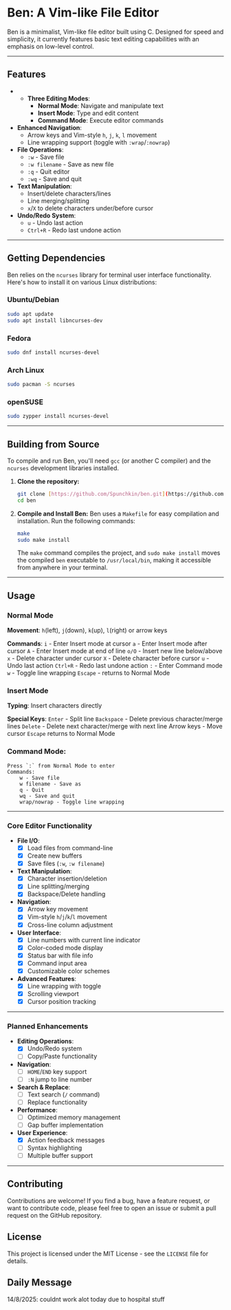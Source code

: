 
# Ben: A Vim-like File Editor

Ben is a minimalist, Vim-like file editor built using C. Designed for speed and simplicity, it currently features basic text editing capabilities with an emphasis on low-level control.

---


## Features

* * **Three Editing Modes**:
    * **Normal Mode**: Navigate and manipulate text
    * **Insert Mode**: Type and edit content
    * **Command Mode**: Execute editor commands
* **Enhanced Navigation**:
    * Arrow keys and Vim-style `h`, `j`, `k`, `l` movement
    * Line wrapping support (toggle with `:wrap`/`:nowrap`)
* **File Operations**:
    * `:w` - Save file
    * `:w filename` - Save as new file
    * `:q` - Quit editor
    * `:wq` - Save and quit
* **Text Manipulation**:
    * Insert/delete characters/lines
    * Line merging/splitting
    * `x`/`X` to delete characters under/before cursor
* **Undo/Redo System**:
    * `u` - Undo last action
    * `Ctrl+R` - Redo last undone action

---

## Getting Dependencies

Ben relies on the `ncurses` library for terminal user interface functionality. Here's how to install it on various Linux distributions:

### Ubuntu/Debian

```bash
sudo apt update
sudo apt install libncurses-dev
```

### Fedora

```bash
sudo dnf install ncurses-devel
```

### Arch Linux

```bash
sudo pacman -S ncurses
```

### openSUSE

```bash
sudo zypper install ncurses-devel
```

---

## Building from Source

To compile and run Ben, you'll need `gcc` (or another C compiler) and the `ncurses` development libraries installed.

1.  **Clone the repository:**
    ```bash
    git clone [https://github.com/Spunchkin/ben.git](https://github.com/Spunchkin/ben.git)
    cd ben
    ```

2.  **Compile and Install Ben:**
    Ben uses a `Makefile` for easy compilation and installation. Run the following commands:
    ```bash
    make
    sudo make install
    ```
    The `make` command compiles the project, and `sudo make install` moves the compiled `ben` executable to `/usr/local/bin`, making it accessible from anywhere in your terminal.

---

## Usage

### Normal Mode

**Movement**: `h`(left), `j`(down), `k`(up), `l`(right) or arrow keys

**Commands**:
        `i` - Enter Insert mode at cursor
        `a` - Enter Insert mode after cursor
        `A` - Enter Insert mode at end of line
        `o/O` - Insert new line below/above
        `x` - Delete character under cursor
        `X` - Delete character before cursor
        `u` - Undo last action
        `Ctrl+R` - Redo last undone action
        `:` - Enter Command mode
        `w` - Toggle line wrapping
    `Escape` - returns to Normal Mode

### Insert Mode

**Typing**: Insert characters directly

**Special Keys**:
        `Enter` - Split line
        `Backspace` - Delete previous character/merge lines
        `Delete` - Delete next character/merge with next line
        Arrow keys - Move cursor
    `Escape` returns to Normal Mode

### Command Mode:
    Press `:` from Normal Mode to enter
    Commands:
        w - Save file
        w filename - Save as
        q - Quit
        wq - Save and quit
        wrap/nowrap - Toggle line wrapping

---

### Core Editor Functionality

* **File I/O**:
    * [x] Load files from command-line
    * [x] Create new buffers
    * [x] Save files (`:w`, `:w filename`)
* **Text Manipulation**:
    * [x] Character insertion/deletion
    * [x] Line splitting/merging
    * [x] Backspace/Delete handling
* **Navigation**:
    * [x] Arrow key movement
    * [x] Vim-style `h`/`j`/`k`/`l` movement
    * [x] Cross-line column adjustment
* **User Interface**:
    * [x] Line numbers with current line indicator
    * [x] Color-coded mode display
    * [x] Status bar with file info
    * [x] Command input area
    * [x] Customizable color schemes
* **Advanced Features**:
    * [x] Line wrapping with toggle
    * [x] Scrolling viewport
    * [x] Cursor position tracking

---

### Planned Enhancements

* **Editing Operations**:
    * [x] Undo/Redo system
    * [ ] Copy/Paste functionality
* **Navigation**:
    * [ ] `HOME`/`END` key support
    * [ ] `:N` jump to line number
* **Search & Replace**:
    * [ ] Text search (`/` command)
    * [ ] Replace functionality
* **Performance**:
    * [ ] Optimized memory management
    * [ ] Gap buffer implementation
* **User Experience**:
    * [x] Action feedback messages
    * [ ] Syntax highlighting
    * [ ] Multiple buffer support

---

## Contributing

Contributions are welcome! If you find a bug, have a feature request, or want to contribute code, please feel free to open an issue or submit a pull request on the GitHub repository.

## License

This project is licensed under the MIT License - see the `LICENSE` file for details.


## Daily Message
 14/8/2025: couldnt work alot today due to hospital stuff
